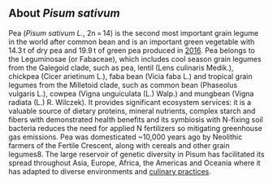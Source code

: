About *Pisum sativum*
---------------------
Pea (*Pisum sativum L.*, 2n = 14) is the second most important grain legume in the world after common bean and is an important green vegetable with 14.3 t of dry pea and 19.9 t of green pea produced in [2016](http://www.fao.org/faostat/). Pea belongs to the Leguminosae (or Fabaceae), which includes cool season grain legumes from the Galegoid clade, such as pea, lentil (Lens culinaris Medik.), chickpea (Cicer arietinum L.), faba bean (Vicia faba L.) and tropical grain legumes from the Milletoid clade, such as common bean (Phaseolus vulgaris L.), cowpea (Vigna unguiculata (L.) Walp.) and mungbean (Vigna radiata (L.) R. Wilczek). It provides significant ecosystem services: it is a valuable source of dietary proteins, mineral nutrients, complex starch and fibers with demonstrated health benefits and its symbiosis with N-fixing soil bacteria reduces the need for applied N fertilizers so mitigating greenhouse gas emissions. Pea was domesticated ~10,000 years ago by Neolithic farmers of the Fertile Crescent, along with cereals and other grain legumes8. The large reservoir of genetic diversity in Pisum has facilitated its spread throughout Asia, Europe, Africa, the Americas and Oceania where it has adapted to diverse environments and [culinary practices](https://iyp2016.org/).

<!-- *Arabidopsis thaliana* is a small flowering plant that is widely used as
a model organism in plant biology. Arabidopsis is a member of the
mustard (Brassicaceae) family, which includes cultivated species such as
cabbage and radish. Arabidopsis is not of major agronomic significance,
but its small genome size and ease of cultivation offer important
advantages for basic research in genetics and molecular biology.
*Arabidopsis thaliana* has a genome size of \~135 Mb, and a haploid
chromosome number of five. -->

